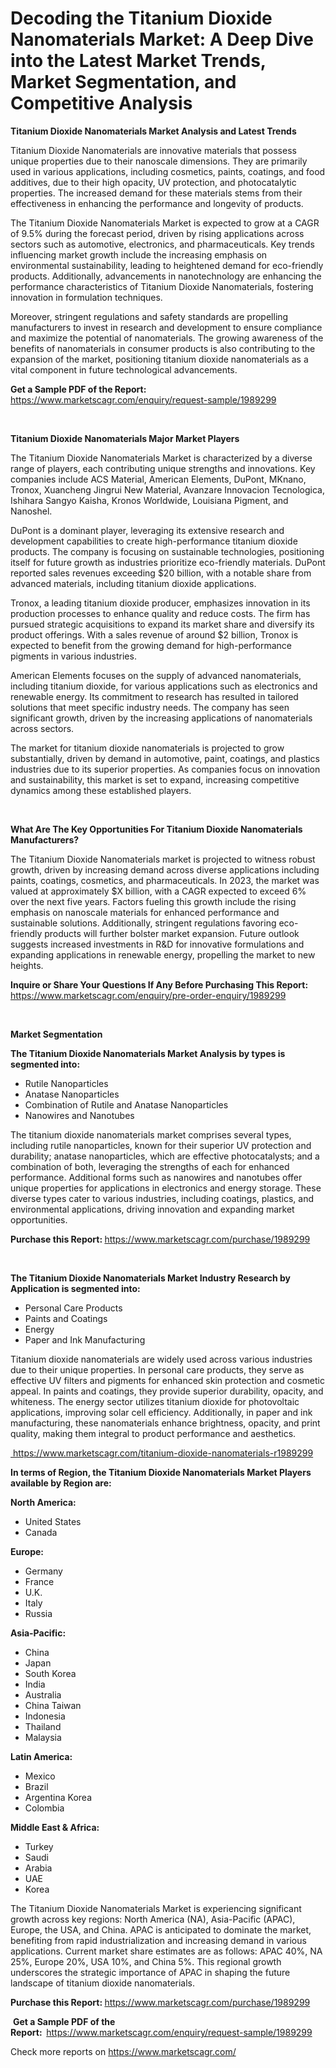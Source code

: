 <p><h1>Decoding the Titanium Dioxide Nanomaterials Market: A Deep Dive into the Latest Market Trends, Market Segmentation, and Competitive Analysis</h1></p><p><strong>Titanium Dioxide Nanomaterials Market Analysis and Latest Trends</strong></p>
<p><p>Titanium Dioxide Nanomaterials are innovative materials that possess unique properties due to their nanoscale dimensions. They are primarily used in various applications, including cosmetics, paints, coatings, and food additives, due to their high opacity, UV protection, and photocatalytic properties. The increased demand for these materials stems from their effectiveness in enhancing the performance and longevity of products.</p><p>The Titanium Dioxide Nanomaterials Market is expected to grow at a CAGR of 9.5% during the forecast period, driven by rising applications across sectors such as automotive, electronics, and pharmaceuticals. Key trends influencing market growth include the increasing emphasis on environmental sustainability, leading to heightened demand for eco-friendly products. Additionally, advancements in nanotechnology are enhancing the performance characteristics of Titanium Dioxide Nanomaterials, fostering innovation in formulation techniques.</p><p>Moreover, stringent regulations and safety standards are propelling manufacturers to invest in research and development to ensure compliance and maximize the potential of nanomaterials. The growing awareness of the benefits of nanomaterials in consumer products is also contributing to the expansion of the market, positioning titanium dioxide nanomaterials as a vital component in future technological advancements.</p></p>
<p><strong>Get a Sample PDF of the Report:&nbsp;</strong> <a href="https://www.marketscagr.com/enquiry/request-sample/1989299?utm_campaign=2192&utm_medium=2&utm_source=Github&utm_content=ia&utm_term=30012025&utm_id=titanium-dioxide-nanomaterials">https://www.marketscagr.com/enquiry/request-sample/1989299</a></p>
<p>&nbsp;</p>
<p><strong>Titanium Dioxide Nanomaterials Major Market Players</strong></p>
<p><p>The Titanium Dioxide Nanomaterials Market is characterized by a diverse range of players, each contributing unique strengths and innovations. Key companies include ACS Material, American Elements, DuPont, MKnano, Tronox, Xuancheng Jingrui New Material, Avanzare Innovacion Tecnologica, Ishihara Sangyo Kaisha, Kronos Worldwide, Louisiana Pigment, and Nanoshel.</p><p>DuPont is a dominant player, leveraging its extensive research and development capabilities to create high-performance titanium dioxide products. The company is focusing on sustainable technologies, positioning itself for future growth as industries prioritize eco-friendly materials. DuPont reported sales revenues exceeding $20 billion, with a notable share from advanced materials, including titanium dioxide applications.</p><p>Tronox, a leading titanium dioxide producer, emphasizes innovation in its production processes to enhance quality and reduce costs. The firm has pursued strategic acquisitions to expand its market share and diversify its product offerings. With a sales revenue of around $2 billion, Tronox is expected to benefit from the growing demand for high-performance pigments in various industries.</p><p>American Elements focuses on the supply of advanced nanomaterials, including titanium dioxide, for various applications such as electronics and renewable energy. Its commitment to research has resulted in tailored solutions that meet specific industry needs. The company has seen significant growth, driven by the increasing applications of nanomaterials across sectors.</p><p>The market for titanium dioxide nanomaterials is projected to grow substantially, driven by demand in automotive, paint, coatings, and plastics industries due to its superior properties. As companies focus on innovation and sustainability, this market is set to expand, increasing competitive dynamics among these established players.</p></p>
<p>&nbsp;</p>
<p><strong>What Are The Key Opportunities For Titanium Dioxide Nanomaterials Manufacturers?</strong></p>
<p><p>The Titanium Dioxide Nanomaterials market is projected to witness robust growth, driven by increasing demand across diverse applications including paints, coatings, cosmetics, and pharmaceuticals. In 2023, the market was valued at approximately $X billion, with a CAGR expected to exceed 6% over the next five years. Factors fueling this growth include the rising emphasis on nanoscale materials for enhanced performance and sustainable solutions. Additionally, stringent regulations favoring eco-friendly products will further bolster market expansion. Future outlook suggests increased investments in R&D for innovative formulations and expanding applications in renewable energy, propelling the market to new heights.</p></p>
<p><strong>Inquire or Share Your Questions If Any Before Purchasing This Report:</strong> <a href="https://www.marketscagr.com/enquiry/pre-order-enquiry/1989299?utm_campaign=2192&utm_medium=2&utm_source=Github&utm_content=ia&utm_term=30012025&utm_id=titanium-dioxide-nanomaterials">https://www.marketscagr.com/enquiry/pre-order-enquiry/1989299</a></p>
<p>&nbsp;</p>
<p><strong>Market Segmentation</strong></p>
<p><strong>The Titanium Dioxide Nanomaterials Market Analysis by types is segmented into:</strong></p>
<p><ul><li>Rutile Nanoparticles</li><li>Anatase Nanoparticles</li><li>Combination of Rutile and Anatase Nanoparticles</li><li>Nanowires and Nanotubes</li></ul></p>
<p><p>The titanium dioxide nanomaterials market comprises several types, including rutile nanoparticles, known for their superior UV protection and durability; anatase nanoparticles, which are effective photocatalysts; and a combination of both, leveraging the strengths of each for enhanced performance. Additional forms such as nanowires and nanotubes offer unique properties for applications in electronics and energy storage. These diverse types cater to various industries, including coatings, plastics, and environmental applications, driving innovation and expanding market opportunities.</p></p>
<p><strong>Purchase this Report:&nbsp;</strong><a href="https://www.marketscagr.com/purchase/1989299?utm_campaign=2192&utm_medium=2&utm_source=Github&utm_content=ia&utm_term=30012025&utm_id=titanium-dioxide-nanomaterials">https://www.marketscagr.com/purchase/1989299</a></p>
<p>&nbsp;</p>
<p><strong>The Titanium Dioxide Nanomaterials Market Industry Research by Application is segmented into:</strong></p>
<p><ul><li>Personal Care Products</li><li>Paints and Coatings</li><li>Energy</li><li>Paper and Ink Manufacturing</li></ul></p>
<p><p>Titanium dioxide nanomaterials are widely used across various industries due to their unique properties. In personal care products, they serve as effective UV filters and pigments for enhanced skin protection and cosmetic appeal. In paints and coatings, they provide superior durability, opacity, and whiteness. The energy sector utilizes titanium dioxide for photovoltaic applications, improving solar cell efficiency. Additionally, in paper and ink manufacturing, these nanomaterials enhance brightness, opacity, and print quality, making them integral to product performance and aesthetics.</p></p>
<p><a href="https://www.marketscagr.com/titanium-dioxide-nanomaterials-r1989299?utm_campaign=2192&utm_medium=2&utm_source=Github&utm_content=ia&utm_term=30012025&utm_id=titanium-dioxide-nanomaterials">&nbsp;https://www.marketscagr.com/titanium-dioxide-nanomaterials-r1989299</a></p>
<p><strong>In terms of Region, the Titanium Dioxide Nanomaterials Market Players available by Region are:</strong></p>
<p>
    <p> <strong> North America: </strong>
        <ul>
            <li>United States</li>
            <li>Canada</li>
        </ul>
        </p> 
    <p> <strong> Europe: </strong>
        <ul>
            <li>Germany</li>
            <li>France</li>
            <li>U.K.</li>
            <li>Italy</li>
            <li>Russia</li>
        </ul>
        </p> 
    <p> <strong> Asia-Pacific: </strong>
        <ul>
            <li>China</li>
            <li>Japan</li>
            <li>South Korea</li>
            <li>India</li>
            <li>Australia</li>
            <li>China Taiwan</li>
            <li>Indonesia</li>
            <li>Thailand</li>
            <li>Malaysia</li>
        </ul>
        </p> 
    <p> <strong> Latin America: </strong>
        <ul>
            <li>Mexico</li>
            <li>Brazil</li>
            <li>Argentina Korea</li>
            <li>Colombia</li>
        </ul>
        </p> 
    <p> <strong> Middle East & Africa: </strong>
        <ul>
            <li>Turkey</li>
            <li>Saudi</li>
            <li>Arabia</li>
            <li>UAE</li>
            <li>Korea</li>
        </ul>
    </p>
    </p>
<p><p>The Titanium Dioxide Nanomaterials Market is experiencing significant growth across key regions: North America (NA), Asia-Pacific (APAC), Europe, the USA, and China. APAC is anticipated to dominate the market, benefiting from rapid industrialization and increasing demand in various applications. Current market share estimates are as follows: APAC 40%, NA 25%, Europe 20%, USA 10%, and China 5%. This regional growth underscores the strategic importance of APAC in shaping the future landscape of titanium dioxide nanomaterials.</p></p>
<p><strong>Purchase this Report: </strong><a href="https://www.marketscagr.com/purchase/1989299?utm_campaign=2192&utm_medium=2&utm_source=Github&utm_content=ia&utm_term=30012025&utm_id=titanium-dioxide-nanomaterials">https://www.marketscagr.com/purchase/1989299</a></p>
<p>&nbsp;<strong>Get a Sample PDF of the Report:&nbsp;&nbsp;</strong><a href="https://www.marketscagr.com/enquiry/request-sample/1989299?utm_campaign=2192&utm_medium=2&utm_source=Github&utm_content=ia&utm_term=30012025&utm_id=titanium-dioxide-nanomaterials">https://www.marketscagr.com/enquiry/request-sample/1989299</a></p>
<p><strong></strong></p>
<p>Check more reports on <a href="https://www.marketscagr.com/?utm_campaign=2192&utm_medium=2&utm_source=Github&utm_content=ia&utm_term=30012025&utm_id=titanium-dioxide-nanomaterials">https://www.marketscagr.com/</a></p>
